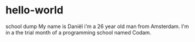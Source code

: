 # hello-world
school dump 
My name is Daniël i'm a 26 year old man from Amsterdam. I'm in a the trial month of a programming school named Codam. 

